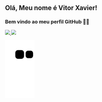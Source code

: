 ## Olá, Meu nome é Vitor Xavier! 
### Bem vindo ao meu perfil GitHub 👋🏻

<div>
<a href="https://github.com/VitXP">
<img height="180em" src="https://github-readme-stats.vercel.app/api/top-langs/?username=VitXP&layout=compact&langs_count=7&theme=dracula"/>
<img height="180em" src="https://github-readme-stats.vercel.app/api?username=VitXP
&show_icons=true&theme=dracula&include_all_commits=true&count_private=true"/>
</div>

![snake gif](https://github.com/VitXP/VitXP/blob/output/github-contribution-grid-snake.svg)
